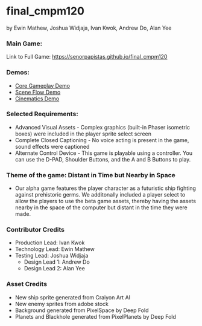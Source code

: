 # final_cmpm120
by Ewin Mathew, Joshua Widjaja, Ivan Kwok, Andrew Do, Alan Yee

### Main Game:
Link to Full Game: https://senorpapistas.github.io/final_cmpm120

### Demos: 
 - [Core Gameplay Demo](https://senorpapistas.github.io/final_cmpm120/core%20gameplay/coregameplay.html)
 - [Scene Flow Demo](https://senorpapistas.github.io/final_cmpm120/scene%20flow/sceneflow.html)
 - [Cinematics Demo](https://senorpapistas.github.io/final_cmpm120/cinematics/cinematics.html)

### Selected Requirements:
 - Advanced Visual Assets - Complex graphics (built-in Phaser isometric boxes) were included in the player sprite select screen
 - Complete Closed Captioning - No voice acting is present in the game, sound effects were captioned
 - Alternate Control Device - This game is playable using a controller. You can use the D-PAD, Shoulder Buttons, and the A and B Buttons to play.

### Theme of the game: Distant in Time but Nearby in Space
 - Our alpha game features the player character as a futuristic ship fighting against prehistoric germs. We additonally included a player select to allow the players to use the beta game assets, thereby having the assets nearby in the space of the computer but distant in the time they were made.

### Contributor Credits
 - Production Lead: Ivan Kwok
 -	Technology Lead: Ewin Mathew
 -	Testing Lead: Joshua Widjaja
	- Design Lead 1: Andrew Do
	- Design Lead 2: Alan Yee

### Asset Credits
 - New ship sprite generated from Craiyon Art AI
 - New enemy sprites from adobe stock
 - Background generated from PixelSpace by Deep Fold
 - Planets and Blackhole generated from PixelPlanets by Deep Fold
